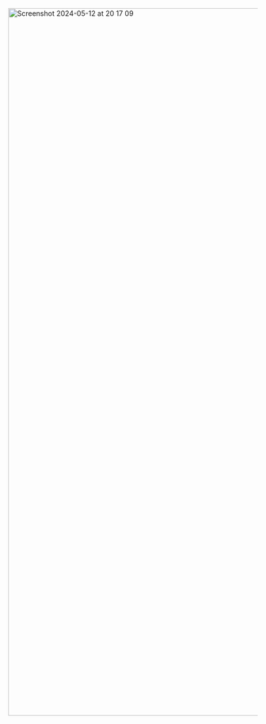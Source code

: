 <img width="1426" alt="Screenshot 2024-05-12 at 20 17 09" src="https://github.com/ohorodnichuk17/flowers/assets/101930820/f86fbcf5-cbd4-4416-8d02-1411a4e51166">
